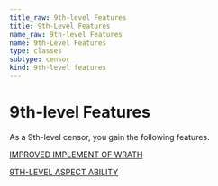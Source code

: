 ```yaml
---
title_raw: 9th-level Features
title: 9th-Level Features
name_raw: 9th-level Features
name: 9th-Level Features
type: classes
subtype: censor
kind: 9th-level features
---
```


# 9th-level Features

As a 9th-level censor, you gain the following features.

[IMPROVED IMPLEMENT OF WRATH](./Improved%20Implement%20Of%20Wrath.md)

[9TH-LEVEL ASPECT ABILITY](./9th-Level%20Aspect%20Ability/9th-Level%20Aspect%20Ability.md)
